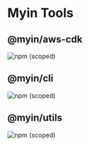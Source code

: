 # Myin Tools

## @myin/aws-cdk

![npm (scoped)](https://img.shields.io/npm/v/@myin/aws-cdk?style=flat-square)

## @myin/cli

![npm (scoped)](https://img.shields.io/npm/v/@myin/cli?style=flat-square)

## @myin/utils

![npm (scoped)](https://img.shields.io/npm/v/@myin/utils?style=flat-square)
